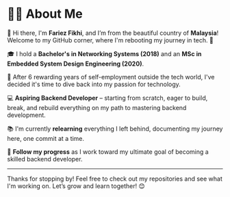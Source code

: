 # 👨‍💻 About Me

👋 Hi there, I'm **Fariez Fikhi**, and I’m from the beautiful country of **Malaysia**! Welcome to my GitHub corner, where I'm rebooting my journey in tech. 🚀

🎓 I hold a **Bachelor's in Networking Systems (2018)** and an **MSc in Embedded System Design Engineering (2020)**.

💼 After 6 rewarding years of self-employment outside the tech world, I've decided it's time to dive back into my passion for technology.

💻 **Aspiring Backend Developer** – starting from scratch, eager to build, break, and rebuild everything on my path to mastering backend development.

📚 I'm currently **relearning** everything I left behind, documenting my journey here, one commit at a time.

🌱 **Follow my progress** as I work toward my ultimate goal of becoming a skilled backend developer.

---

Thanks for stopping by! Feel free to check out my repositories and see what I'm working on. Let’s grow and learn together! 😊

